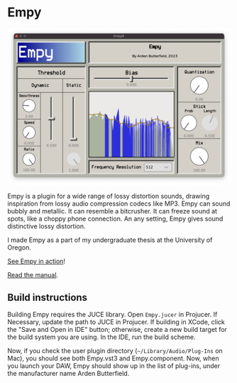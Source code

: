 # Empy

<img src="Images/gui.png">

Empy is a plugin for a wide range of lossy distortion sounds, drawing inspiration from lossy audio compression codecs like MP3. Empy can sound bubbly and metallic. It can resemble a bitcrusher. It can freeze sound at spots, like a choppy phone connection. An any setting, Empy gives sound distinctive lossy distortion.

I made Empy as a part of my undergraduate thesis at the University of Oregon.

[See Empy in action](https://youtu.be/RhrXB1W7zAI)!

[Read the manual](User%20Manual.md).

## Build instructions

Building Empy requires the JUCE library. Open `Empy.jucer` in Projucer. If Necessary, update the path to JUCE in Projucer. If building in XCode, click the "Save and Open in IDE" button; otherwise, create a new build target for the build system you are using. In the IDE, run the build scheme.

Now, if you check the user plugin directory (`~/Library/Audio/Plug-Ins` on Mac), you should see both Empy.vst3 and Empy.component. Now, when you launch your DAW, Empy should show up in the list of plug-ins, under the manufacturer name Arden Butterfield.
